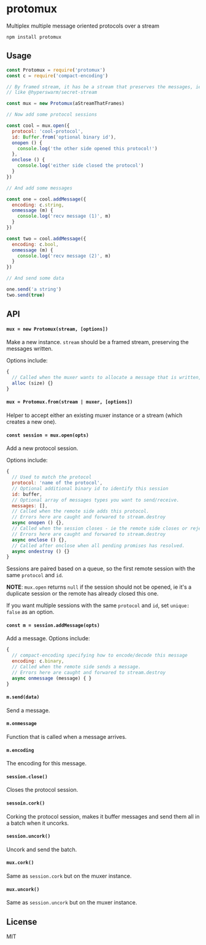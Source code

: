 # protomux

Multiplex multiple message oriented protocols over a stream

```
npm install protomux
```

## Usage

``` js
const Protomux = require('protomux')
const c = require('compact-encoding')

// By framed stream, it has be a stream that preserves the messages, ie something that length prefixes
// like @hyperswarm/secret-stream

const mux = new Protomux(aStreamThatFrames)

// Now add some protocol sessions

const cool = mux.open({
  protocol: 'cool-protocol',
  id: Buffer.from('optional binary id'),
  onopen () {
    console.log('the other side opened this protocol!')
  },
  onclose () {
    console.log('either side closed the protocol')
  }
})

// And add some messages

const one = cool.addMessage({
  encoding: c.string,
  onmessage (m) {
    console.log('recv message (1)', m)
  }
})

const two = cool.addMessage({
  encoding: c.bool,
  onmessage (m) {
    console.log('recv message (2)', m)
  }
})

// And send some data

one.send('a string')
two.send(true)
```

## API

#### `mux = new Protomux(stream, [options])`

Make a new instance. `stream` should be a framed stream, preserving the messages written.

Options include:

``` js
{
  // Called when the muxer wants to allocate a message that is written, defaults to Buffer.allocUnsafe.
  alloc (size) {}
}
```

#### `mux = Protomux.from(stream | muxer, [options])`

Helper to accept either an existing muxer instance or a stream (which creates a new one).

#### `const session = mux.open(opts)`

Add a new protocol session.

Options include:

``` js
{
  // Used to match the protocol
  protocol: 'name of the protocol',
  // Optional additional binary id to identify this session
  id: buffer,
  // Optional array of messages types you want to send/receive.
  messages: [],
  // Called when the remote side adds this protocol.
  // Errors here are caught and forwared to stream.destroy
  async onopen () {},
  // Called when the session closes - ie the remote side closes or rejects this protocol or we closed it.
  // Errors here are caught and forwared to stream.destroy
  async onclose () {},
  // Called after onclose when all pending promises has resolved.
  async ondestroy () {}
}
```

Sessions are paired based on a queue, so the first remote session with the same `protocol` and `id`.

__NOTE__: `mux.open` returns `null` if the session should not be opened, ie it's a duplicate session or the remote has already closed this one.

If you want multiple sessions with the same `protocol` and `id`, set `unique: false` as an option.

#### `const m = session.addMessage(opts)`

Add a message. Options include:

``` js
{
  // compact-encoding specifying how to encode/decode this message
  encoding: c.binary,
  // Called when the remote side sends a message.
  // Errors here are caught and forwared to stream.destroy
  async onmessage (message) { }
}
```

#### `m.send(data)`

Send a message.

#### `m.onmessage`

Function that is called when a message arrives.

#### `m.encoding`

The encoding for this message.

#### `session.close()`

Closes the protocol session.

#### `sessoin.cork()`

Corking the protocol session, makes it buffer messages and send them all in a batch when it uncorks.

#### `session.uncork()`

Uncork and send the batch.

#### `mux.cork()`

Same as `session.cork` but on the muxer instance.

#### `mux.uncork()`

Same as `session.uncork` but on the muxer instance.

## License

MIT
